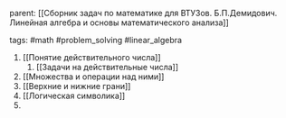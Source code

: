parent: [[Сборник задач по математике для ВТУЗов. Б.П.Демидович. Линейная алгебра и основы математического анализа]]

tags: #math #problem_solving #linear_algebra

1. [[Понятие действительного числа]]
	1. [[Задачи на действительные числа]]
2. [[Множества и операции над ними]]
3. [[Верхние и нижние грани]]
4. [[Логическая символика]]
5. 